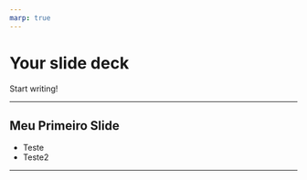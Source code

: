 ```yaml
---
marp: true
---
```


# Your slide deck

Start writing!


___
## Meu Primeiro Slide
- Teste
- Teste2 

___